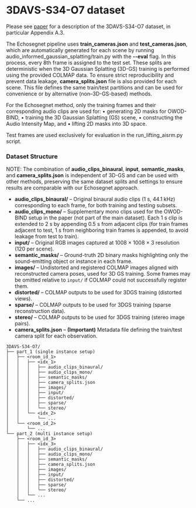# 3DAVS-S34-O7 dataset

Please see [paper](https://arxiv.org/pdf/2411.02236) for a description of the 3DAVS-S34-O7 dataset, in particular Appendix A.3.

The Echosegnet pipeline uses **train_cameras.json** and **test_cameras.json**, which are automatically generated for each scene by running audio_informed_gaussian_splatting/train.py with the **--eval** flag. In this process, every 8th frame is assigned to the test set. These splits are deterministic when the 3D Gaussian Splatting (3D-GS) training is performed using the provided COLMAP data.
To ensure strict reproducibility and prevent data leakage, **camera_splits.json** file is also provided for each scene. This file defines the same train/test partitions and can be used for convenience or by alternative (non–3D-GS-based) methods.

For the Echosegnet method, only the training frames and their corresponding audio clips are used for:
	•	generating 2D masks for OWOD-BIND,
	•	training the 3D Gaussian Splatting (GS) scene,
	•	constructing the Audio Intensity Map, and
	•	lifting 2D masks into 3D space.

Test frames are used exclusively for evaluation in the run_lifting_aisrm.py script.

### Dataset Structure

NOTE: The combination of **audio_clips_binaural**, **input**, **semantic_masks**, and **camera_splits.json** is independent of 3D-GS and can be used with other methods, preserving the same dataset splits and settings to ensure results are comparable with our Echosegnet approach.

- **audio_clips_binaural/** – Original binaural audio clips (1 s, 44.1 kHz) corresponding to each frame, for both training and testing subsets.  
- **audio_clips_mono/** – Supplementary mono clips used for the OWOD-BIND setup in the paper (not part of the main dataset). Each 1 s clip is extended to 2 s by appending 0.5 s from adjacent clips (for train frames adjacent to test, 1 s from neighboring train frames is appended, to avoid leakage from test to train).  
- **input/** – Original RGB images captured at 1008 × 1008 × 3 resolution (120 per scene).  
- **semantic_masks/** – Ground-truth 2D binary masks highlighting only the sound-emitting object or instance in each frame.  
- **images/** – Undistorted and registered COLMAP images aligned with reconstructed camera poses, used for 3D GS training. Some frames may be omitted relative to `input/` if COLMAP could not successfully register them.  
- **distorted/** – COLMAP outputs to be used for 3DGS training (distorted views).  
- **sparse/** – COLMAP outputs to be used for 3DGS training (sparse reconstruction data).  
- **stereo/** – COLMAP outputs to be used for 3DGS training (stereo image pairs).  
- **camera_splits.json** – **(Important)** Metadata file defining the train/test camera split for each observation.

```
3DAVS-S34-O7/
├── part_1 (single instance setup)
│   ├── <room_id_1>
│   │   ├── <idx_1>
│   │   │   ├── audio_clips_binaural/ 
│   │   │   ├── audio_clips_mono/ 
│   │   │   ├── semantic_masks/ 
│   │   │   ├── camera_splits.json
│   │   │   ├── images/ 
│   │   │   ├── input/
│   │   │   ├── distorted/ 
│   │   │   ├── sparse/ 
│   │   │   └── stereo/
│   │   └── <idx_2>
│   │       └── ...
│   └── <room_id_2>
│       └── ...
└── part_2 (multi instance setup)
    ├── <room_id_3>
    │   ├── <idx_3>
    │   │   ├── audio_clips_binaural/
    │   │   ├── audio_clips_mono/
    │   │   ├── semantic_masks/
    │   │   ├── camera_splits.json
    │   │   ├── images/
    │   │   ├── input/
    │   │   ├── distorted/ 
    │   │   ├── sparse/ 
    │   │   └── stereo/ 
    │   └── ...
    └── ...
```